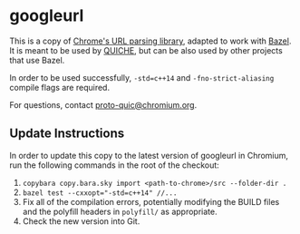 # googleurl

This is a copy of [Chrome's URL parsing
library](https://cs.chromium.org/chromium/src/url/), adapted to work with
[Bazel](https://bazel.build/).  It is meant to be used by
[QUICHE](https://quiche.googlesource.com/quiche/+/refs/heads/master), but can be
also used by other projects that use Bazel.

In order to be used successfully, `-std=c++14` and `-fno-strict-aliasing`
compile flags are required.

For questions, contact <proto-quic@chromium.org>.

## Update Instructions

In order to update this copy to the latest version of googleurl in Chromium, run
the following commands in the root of the checkout:

1. `copybara copy.bara.sky import <path-to-chrome>/src --folder-dir .`
1. `bazel test --cxxopt="-std=c++14" //...`
1. Fix all of the compilation errors, potentially modifying the BUILD files and
   the polyfill headers in `polyfill/` as appropriate.
1. Check the new version into Git.
